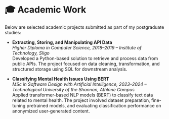 # 🎓 Academic Work

Below are selected academic projects submitted as part of my postgraduate studies:

- **Extracting, Storing, and Manipulating API Data**  
  *Higher Diploma in Computer Science, 2018–2019 – Institute of Technology, Sligo*  
  Developed a Python-based solution to retrieve and process data from public APIs. The project focused on data cleaning, transformation, and structured storage using SQL for downstream analysis.

- **Classifying Mental Health Issues Using BERT**  
  *MSc in Software Design with Artificial Intelligence, 2023–2024 – Technological University of the Shannon, Athlone Campus*  
  Applied transformer-based NLP models (BERT) to classify text data related to mental health. The project involved dataset preparation, fine-tuning pretrained models, and evaluating classification performance on anonymized user-generated content.
